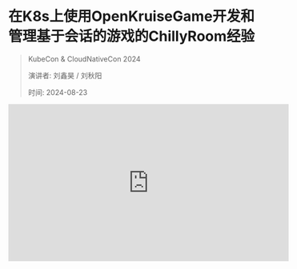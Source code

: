 # 在K8s上使用OpenKruiseGame开发和管理基于会话的游戏的ChillyRoom经验

> KubeCon & CloudNativeCon 2024
>
> 演讲者: 刘鑫昊 / 刘秋阳
>
> 时间: 2024-08-23

<iframe width="560" height="315" src="https://www.youtube.com/embed/D3TjlnRJMKI?si=31jBpGIKRDIvf-KZ" title="YouTube video player" frameborder="0" allow="accelerometer; autoplay; clipboard-write; encrypted-media; gyroscope; picture-in-picture; web-share" referrerpolicy="strict-origin-when-cross-origin" allowfullscreen></iframe>